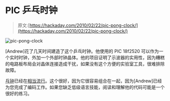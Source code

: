 # PIC 乒乓时钟

> 原文:[https://hackaday.com/2010/02/22/pic-pong-clock/](https://hackaday.com/2010/02/22/pic-pong-clock/)

![](../Images/688e1dd3ca5d71a468a0140419d56072.png "pic-pong-clock")

[Andrew]花了几天时间建造了这个乒乓时钟。他使用的 PIC 18f2520 可以作为一个实时时钟，外加一个外部时钟晶体。他的项目证明了示波器的实用性，因为糟糕的电路板布局会对晶体连接造成干扰，如果没有这个方便的实验室工具，很难排除故障。

[乓钟](http://hackaday.com/2008/09/14/pong-clock/)已经在[相当流行](http://hackaday.com/2009/09/28/pong-on-your-wrist/)。这个很好，因为它很容易组合在一起，因为[Andrew]已经为您完成了编码工作。如果您缺乏低级语言技能，阅读和理解他的代码可能是一个很好的练习。